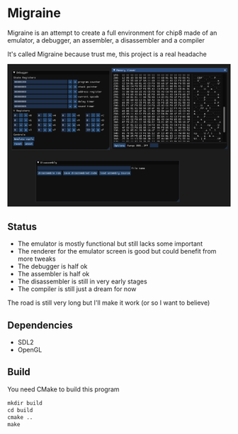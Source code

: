 # Migraine

Migraine is an attempt to create a full environment for chip8 made of an emulator, a debugger, an assembler, a disassembler and a compiler

It's called Migraine because trust me, this project is a real headache

![screenshot](screenshot.png)

## Status

- The emulator is mostly functional but still lacks some important
- The renderer for the emulator screen is good but could benefit from more tweaks
- The debugger is half ok
- The assembler is half ok
- The disassembler is still in very early stages
- The compiler is still just a dream for now

The road is still very long but I'll make it work (or so I want to believe)

## Dependencies

- SDL2
- OpenGL

## Build

You need CMake to build this program

```
mkdir build
cd build
cmake ..
make
```
